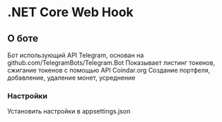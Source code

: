 
# .NET Core Web Hook 
## О боте
Бот использующий API Telegram, основан на github.com/TelegramBots/Telegram.Bot
Показывает листинг токенов, сжигание токенов с помощью API Coindar.org
Создание портфеля, добавление, удаление монет, усреднение

### Настройки 
Установить настройки в appsettings.json